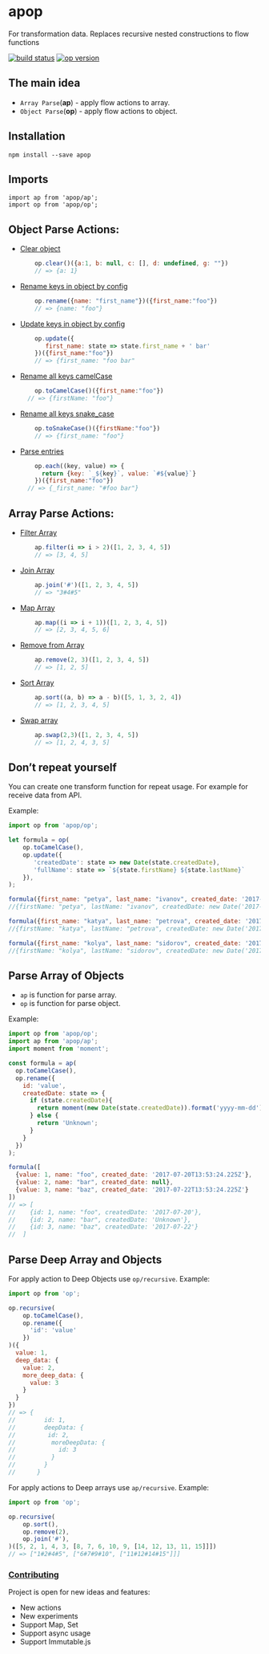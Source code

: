 # apop
For transformation data. Replaces recursive nested constructions to flow functions

[![build status](https://img.shields.io/travis/tuchk4/op/master.svg?style=flat-square)](https://travis-ci.org/tuchk4/op)
[![op version](https://img.shields.io/npm/v/op.svg?style=flat-square)](https://www.npmjs.com/package/op)

## The main idea
* `Array Parse`(**ap**) - apply flow actions to array.
* `Object Parse`(**op**) - apply flow actions to object.

## Installation
```
npm install --save apop
```
## Imports
```
import ap from 'apop/ap';
import op from 'apop/op';
```

## Object Parse Actions:
* [Clear object](docs/OBJECT_ACTION.md#clear)
    ```js
        op.clear()({a:1, b: null, c: [], d: undefined, g: ""})
        // => {a: 1}
    ```

* [Rename keys in object by config](docs/OBJECT_ACTIONS.md#rename)
    ```js
        op.rename({name: "first_name"})({first_name:"foo"})
        // => {name: "foo"}
    ```

* [Update keys in object by config](docs/OBJECT_ACTIONS.md#update)
    ```js
        op.update({
           first_name: state => state.first_name + ' bar'
        })({first_name:"foo"})
        // => {first_name: "foo bar"
    ```

* [Rename all keys camelCase](docs/OBJECT_ACTIONS.md#toCamelCase)
    ```js
        op.toCamelCase()({first_name:"foo"})
      // => {firstName: "foo"}
    ```

* [Rename all keys snake_case](docs/OBJECT_ACTIONS.md#toSnakeCase)
    ```js
        op.toSnakeCase()({firstName:"foo"})
        // => {first_name: "foo"}
    ```

* [Parse entries](docs/OBJECT_ACTIONS.md#each)
    ```js
        op.each((key, value) => {
          return {key: `_${key}`, value: `#${value}`}
        })({first_name:"foo"})
      // => {_first_name: "#foo bar"}
    ```

## Array Parse Actions:
* [Filter Array](docs/ARRAY_ACTIONS.md#filter) 
    ```js
        ap.filter(i => i > 2)([1, 2, 3, 4, 5])
        // => [3, 4, 5]
    ```
* [Join Array](docs/ARRAY_ACTIONS.md#join) 
    ```js
        ap.join('#')([1, 2, 3, 4, 5])
        // => "3#4#5"
    ```

* [Map Array](docs/ARRAY_ACTIONS.md#map)
    ```js
        ap.map((i => i + 1))([1, 2, 3, 4, 5])
        // => [2, 3, 4, 5, 6]
    ```

* [Remove from Array](docs/ARRAY_ACTIONS.md#remove)
    ```js
        ap.remove(2, 3)([1, 2, 3, 4, 5])
        // => [1, 2, 5]
    ```

* [Sort Array](docs/ARRAY_ACTIONS.md#sort) 
    ```js
        ap.sort((a, b) => a - b)([5, 1, 3, 2, 4])
        // => [1, 2, 3, 4, 5]
    ```

* [Swap array](docs/ARRAY_ACTIONS.md#swap) 
    ```js
        ap.swap(2,3)([1, 2, 3, 4, 5])
        // => [1, 2, 4, 3, 5]
    ```

## Don’t repeat yourself
You can create one transform function for repeat usage. For example for receive data from API.


Example:
```js
import op from 'apop/op';

let formula = op(
    op.toCamelCase(),
    op.update({
       'createdDate': state => new Date(state.createdDate),
       'fullName': state => `${state.firstName} ${state.lastName}`
    }),
);

formula({first_name: "petya", last_name: "ivanov", created_date: '2017-07-20T13:53:24.225Z'});
//{firstName: "petya", lastName: "ivanov", createdDate: new Date('2017-07-20T13:53:24.225Z', fullName: "petya ivanov")}

formula({first_name: "katya", last_name: "petrova", created_date: '2017-07-21T14:51:23.215Z'});
//{firstName: "katya", lastName: "petrova", createdDate: new Date('2017-07-21T14:51:23.215Z', fullName: "katya petrova")}

formula({first_name: "kolya", last_name: "sidorov", created_date: '2017-07-22T11:57:14.725Z'});
//{firstName: "kolya", lastName: "sidorov", createdDate: new Date('2017-07-22T11:57:14.725Z', fullName: "kolya sidorov")}
```


## Parse Array of Objects
* `ap` is function for parse array.
* `op` is function for parse object.

Example:
```js
import op from 'apop/op';
import ap from 'apop/ap';
import moment from 'moment';

const formula = ap(
  op.toCamelCase(),
  op.rename({
    id: 'value',
    createdDate: state => {
      if (state.createdDate){
        return moment(new Date(state.createdDate)).format('yyyy-mm-dd');
      } else {
        return 'Unknown';
      }
    }
  })
);

formula([
  {value: 1, name: "foo", created_date: '2017-07-20T13:53:24.225Z'},
  {value: 2, name: "bar", created_date: null},
  {value: 3, name: "baz", created_date: '2017-07-22T13:53:24.225Z'}
])
// => [
//    {id: 1, name: "foo", createdDate: '2017-07-20'},
//    {id: 2, name: "bar", createdDate: 'Unknown'},
//    {id: 3, name: "baz", createdDate: '2017-07-22'}
//  ]
```
  
## Parse Deep Array and Objects
For apply action to Deep Objects use `op/recursive`. Example:
```js
import op from 'op';

op.recursive(
    op.toCamelCase(),
    op.rename({
      'id': 'value'
    })
)({
  value: 1,
  deep_data: {
    value: 2,
    more_deep_data: {
      value: 3
    }
  }
})
// => {
//        id: 1,
//        deepData: {
//         id: 2,
//          moreDeepData: {
//            id: 3
//          }
//        }
//      }
```
For apply actions to Deep arrays use `ap/recursive`.
Example:
```js
import op from 'op';

op.recursive(
    op.sort(),
    op.remove(2),
    op.join('#'),
)([5, 2, 1, 4, 3, [8, 7, 6, 10, 9, [14, 12, 13, 11, 15]]])
// => ["1#2#4#5", ["6#7#9#10", ["11#12#14#15"]]]
```

### [Contributing](docs/CONTRIBUTING.md)
Project is open for new ideas and features:
- New actions
- New experiments
- Support Map, Set
- Support async usage
- Support Immutable.js